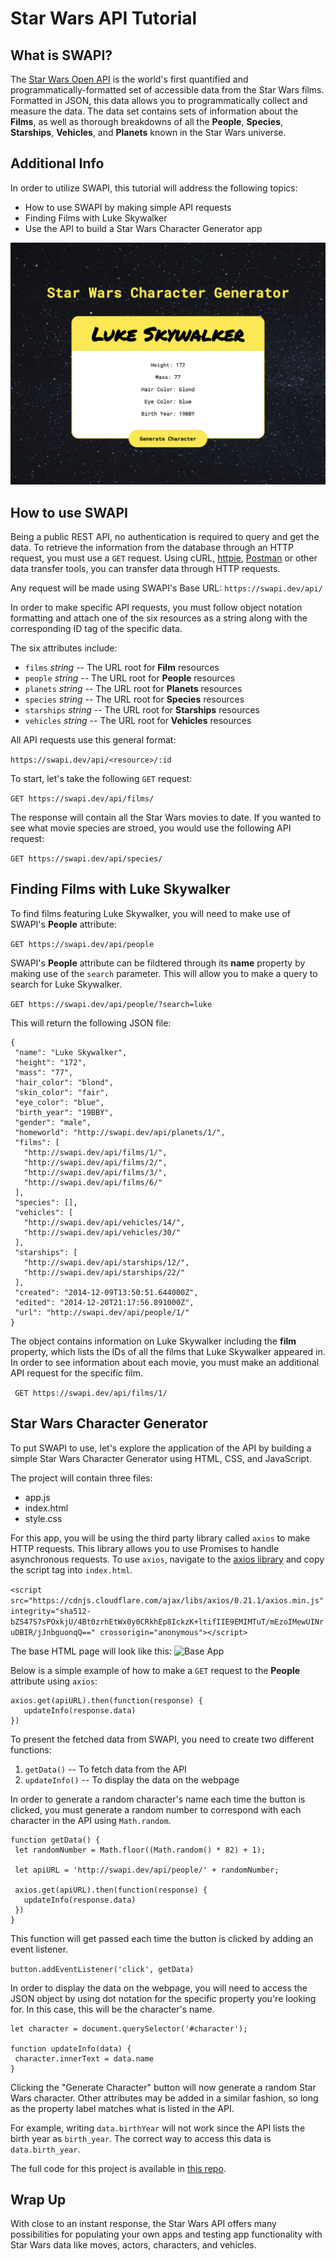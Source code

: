 # Star Wars API Tutorial

## What is SWAPI?
The [Star Wars Open API](https://swapi.dev/) is the world's first quantified and programmatically-formatted set of accessible data from the Star Wars films. Formatted in JSON, this data allows you to programmatically collect and measure the data. The data set contains sets of information about the **Films**, as well as thorough breakdowns of all the **People**, **Species**, **Starships**, **Vehicles**, and **Planets** known in the Star Wars universe. 

## Additional Info
In order to utilize SWAPI, this tutorial will address the following topics:
* How to use SWAPI by making simple API requests
* Finding Films with Luke Skywalker
* Use the API to build a Star Wars Character Generator app

![Character Generator Screenshot](https://raw.githubusercontent.com/christylumm/swapi-tutorial/master/img/swapi-generator.png?token=APY6ZIRFPB3JFCXLFTWPYWLAKED4O "Character Generator Screenshot")

## How to use SWAPI
Being a public REST API, no authentication is required to query and get the data. To retrieve the information from the database through an HTTP request, you must use a `GET` request. Using cURL, [httpie](https://httpie.io/), [Postman](https://www.postman.com/) or other data transfer tools, you can transfer data through HTTP requests. 

Any request will be made using SWAPI's Base URL:
`https://swapi.dev/api/`

In order to make specific API requests, you must follow object notation formatting and attach one of the six resources as a string along with the corresponding ID tag of the specific data. 

The six attributes include: 
* `films` _string_ -- The URL root for **Film** resources
* `people` _string_ -- The URL root for **People** resources
* `planets` _string_ -- The URL root for **Planets** resources
* `species` _string_ -- The URL root for **Species** resources
* `starships` _string_ -- The URL root for **Starships** resources
* `vehicles` _string_ -- The URL root for **Vehicles** resources

All API requests use this general format: 

```https://swapi.dev/api/<resource>/:id ```

To start, let's take the following `GET` request:

 ```GET https://swapi.dev/api/films/```

The response will contain all the Star Wars movies to date. If you wanted to see what movie species are stroed, you would use the following API request: 

```GET https://swapi.dev/api/species/```

## Finding Films with Luke Skywalker
To find films featuring Luke Skywalker, you will need to make use of SWAPI's **People** attribute:

```GET https://swapi.dev/api/people```

SWAPI's **People** attribute can be fildtered through its **name** property by making use of the `search` parameter. This will allow you to make a query to search for Luke Skywalker.

```GET https://swapi.dev/api/people/?search=luke```

This will return the following JSON file: 

```
{
 "name": "Luke Skywalker",
 "height": "172",
 "mass": "77",
 "hair_color": "blond",
 "skin_color": "fair",
 "eye_color": "blue",
 "birth_year": "19BBY",
 "gender": "male",
 "homeworld": "http://swapi.dev/api/planets/1/",
 "films": [
   "http://swapi.dev/api/films/1/",
   "http://swapi.dev/api/films/2/",
   "http://swapi.dev/api/films/3/",
   "http://swapi.dev/api/films/6/"
 ],
 "species": [],
 "vehicles": [
   "http://swapi.dev/api/vehicles/14/",
   "http://swapi.dev/api/vehicles/30/"
 ],
 "starships": [
   "http://swapi.dev/api/starships/12/",
   "http://swapi.dev/api/starships/22/"
 ],
 "created": "2014-12-09T13:50:51.644000Z",
 "edited": "2014-12-20T21:17:56.891000Z",
 "url": "http://swapi.dev/api/people/1/"
}
```

The object contains information on Luke Skywalker including the **film** property, which lists the IDs of all the films that Luke Skywalker appeared in. In order to see information about each movie, you must make an additional API request for the specific film. 

``` GET https://swapi.dev/api/films/1/```

## Star Wars Character Generator
To put SWAPI to use, let's explore the application of the API by building a simple Star Wars Character Generator using HTML, CSS, and JavaScript.

The project will contain three files: 
* app.js
* index.html
* style.css

For this app, you will be using the third party library called `axios` to make HTTP requests. This library allows you to use Promises to handle asynchronous requests. To use `axios`, navigate to the [axios library](https://cdnjs.com/libraries/axios) and copy the script tag into `index.html`.

```<script src="https://cdnjs.cloudflare.com/ajax/libs/axios/0.21.1/axios.min.js" integrity="sha512-bZS47S7sPOxkjU/4Bt0zrhEtWx0y0CRkhEp8IckzK+ltifIIE9EMIMTuT/mEzoIMewUINruDBIR/jJnbguonqQ==" crossorigin="anonymous"></script>```

The base HTML page will look like this:
![Base App](https://raw.githubusercontent.com/christylumm/swapi-tutorial/master/img/app-base.png?token=APY6ZIQX3PXEEK44PCZGMFTAKEC3I "Base App")

Below is a simple example of how to make a `GET` request to the **People** attribute using `axios`:

```
axios.get(apiURL).then(function(response) {
   updateInfo(response.data)
})
```

To present the fetched data from SWAPI, you need to create two different functions: 
1. `getData()` -- To fetch data from the API
2. `updateInfo()` -- To display the data on the webpage

In order to generate a random character's name each time the button is clicked, you must generate a random number to correspond with each character in the API using `Math.random`.

```
function getData() {
 let randomNumber = Math.floor((Math.random() * 82) + 1);
 
 let apiURL = 'http://swapi.dev/api/people/' + randomNumber;
 
 axios.get(apiURL).then(function(response) {
   updateInfo(response.data)
 })
}
```

This function will get passed each time the button is clicked by adding an event listener. 

```button.addEventListener('click', getData)```

In order to display the data on the webpage, you will need to access the JSON object by using dot notation for the specific property you're looking for. In this case, this will be the character's name. 

```
let character = document.querySelector('#character');
 
function updateInfo(data) {
 character.innerText = data.name
}
```

Clicking the "Generate Character" button will now generate a random Star Wars character. Other attributes may be added in a similar fashion, so long as the property label matches what is listed in the API. 

For example, writing `data.birthYear` will not work since the API lists the birth year as `birth_year`. The correct way to access this data is `data.birth_year`. 

The full code for this project is available in [this repo](https://github.com/christylumm/swapi-tutorial).

## Wrap Up
With close to an instant response, the Star Wars API offers many possibilities for populating your own apps and testing app functionality with Star Wars data like moves, actors, characters, and vehicles. 